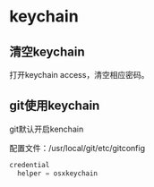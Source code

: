 # keychain


## 清空keychain
 打开keychain access，清空相应密码。

## git使用keychain

git默认开启kenchain

配置文件：/usr/local/git/etc/gitconfig

```java
credential
  helper = osxkeychain
```
